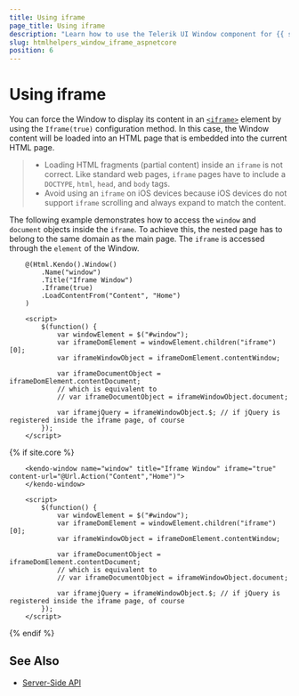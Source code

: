 ```yaml
---
title: Using iframe
page_title: Using iframe
description: "Learn how to use the Telerik UI Window component for {{ site.framework }} (MVC 6 or {{ site.framework }} MVC) with an iframe element."
slug: htmlhelpers_window_iframe_aspnetcore
position: 6
---
```


# Using iframe

You can force the Window to display its content in an [`<iframe>`](https://developer.mozilla.org/en-US/docs/Web/HTML/Element/iframe) element by using the `Iframe(true)` configuration method. In this case, the Window content will be loaded into an HTML page that is embedded into the current HTML page. 

> * Loading HTML fragments (partial content) inside an `iframe` is not correct. Like standard web pages, `iframe` pages have to include a `DOCTYPE`, `html`, `head`, and `body` tags.
> * Avoid using an `iframe` on iOS devices because iOS devices do not support `iframe` scrolling and always expand to match the content.

The following example demonstrates how to access the `window` and `document` objects inside the `iframe`. To achieve this, the nested page has to belong to the same domain as the main page. The `iframe` is accessed through the `element` of the Window.

```HtmlHelper
    @(Html.Kendo().Window()
        .Name("window")
        .Title("Iframe Window")
        .Iframe(true)
        .LoadContentFrom("Content", "Home")
    )

    <script>
        $(function() {
            var windowElement = $("#window");
            var iframeDomElement = windowElement.children("iframe")[0];
            var iframeWindowObject = iframeDomElement.contentWindow;

            var iframeDocumentObject = iframeDomElement.contentDocument;
            // which is equivalent to
            // var iframeDocumentObject = iframeWindowObject.document;

            var iframejQuery = iframeWindowObject.$; // if jQuery is registered inside the iframe page, of course
        });
    </script>
```
{% if site.core %}
```TagHelper
    <kendo-window name="window" title="Iframe Window" iframe="true" content-url="@Url.Action("Content","Home")">
    </kendo-window>

    <script>
        $(function() {
            var windowElement = $("#window");
            var iframeDomElement = windowElement.children("iframe")[0];
            var iframeWindowObject = iframeDomElement.contentWindow;

            var iframeDocumentObject = iframeDomElement.contentDocument;
            // which is equivalent to
            // var iframeDocumentObject = iframeWindowObject.document;

            var iframejQuery = iframeWindowObject.$; // if jQuery is registered inside the iframe page, of course
        });
    </script>
```
{% endif %}

## See Also

* [Server-Side API](/api/window)
